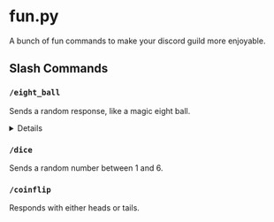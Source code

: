 # fun.py
A bunch of fun commands to make your discord guild more enjoyable.

## Slash Commands
### `/eight_ball`
Sends a random response, like a magic eight ball.
<details>

  Has a one in 250 chance of ████████████.

</details>

### `/dice`
Sends a random number between 1 and 6.

### `/coinflip`
Responds with either heads or tails.